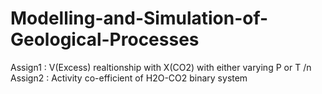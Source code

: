 # Modelling-and-Simulation-of-Geological-Processes

Assign1 : V(Excess) realtionship with X(CO2) with either varying P or T /n
Assign2 : Activity co-efficient of H2O-CO2 binary system
